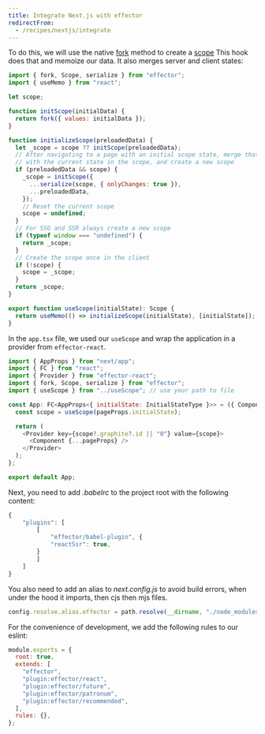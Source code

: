 ```yaml
---
title: Integrate Next.js with effector
redirectFrom:
  - /recipes/nextjs/integrate
---
```


To do this, we will use the native [fork](/en/api/effector/fork) method to create a [scope](/en/api/effector/Scope)
This hook does that and memoize our data. It also merges server and client states:

```js
import { fork, Scope, serialize } from "effector";
import { useMemo } from "react";

let scope;

function initScope(initialData) {
  return fork({ values: initialData });
}

function initializeScope(preloadedData) {
  let _scope = scope ?? initScope(preloadedData);
  // After navigating to a page with an initial scope state, merge that state
  // with the current state in the scope, and create a new scope
  if (preloadedData && scope) {
    _scope = initScope({
      ...serialize(scope, { onlyChanges: true }),
      ...preloadedData,
    });
    // Reset the current scope
    scope = undefined;
  }
  // For SSG and SSR always create a new scope
  if (typeof window === "undefined") {
    return _scope;
  }
  // Create the scope once in the client
  if (!scope) {
    scope = _scope;
  }
  return _scope;
}

export function useScope(initialState): Scope {
  return useMemo(() => initializeScope(initialState), [initialState]);
}
```

In the `app.tsx` file, we used our `useScope` and wrap the application in a provider from `effector-react`.

```js
import { AppProps } from "next/app";
import { FC } from "react";
import { Provider } from "effector-react";
import { fork, Scope, serialize } from "effector";
import { useScope } from "../useScope"; // use your path to file

const App: FC<AppProps<{ initialState: InitialStateType }>> = ({ Component, pageProps }) => {
  const scope = useScope(pageProps.initialState);

  return (
    <Provider key={scope?.graphite?.id || "0"} value={scope}>
      <Component {...pageProps} />
    </Provider>
  );
};

export default App;
```

Next, you need to add _.babelrc_ to the project root with the following content:

```js
{
    "plugins": [
        [
            "effector/babel-plugin", {
            "reactSsr": true,
        }
        ]
    ]
}
```

You also need to add an alias to _next.config.js_ to avoid build errors, when under the hood it imports, then cjs then mjs files.

```js
config.resolve.alias.effector = path.resolve(__dirname, "./node_modules/effector/effector.cjs.js");
```

For the convenience of development, we add the following rules to our eslint:

```js
module.exports = {
  root: true,
  extends: [
    "effector",
    "plugin:effector/react",
    "plugin:effector/future",
    "plugin:effector/patronum",
    "plugin:effector/recommended",
  ],
  rules: {},
};
```
